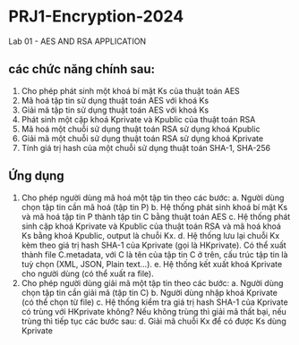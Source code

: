 # PRJ1-Encryption-2024
Lab 01 - AES AND RSA APPLICATION
## các chức năng chính sau: 
1. Cho phép phát sinh một khoá bí mật Ks của thuật toán AES
2. Mã hoá tập tin sử dụng thuật toán AES với khoá Ks
3. Giải mã tập tin sử dụng thuật toán AES với khoá Ks
4. Phát sinh một cặp khoá Kprivate và Kpublic của thuật toán RSA
5. Mã hoá một chuỗi sử dụng thuật toán RSA sử dụng khoá Kpublic
6. Giải mã một chuỗi sử dụng thuật toán RSA sử dụng khoá Kprivate
7. Tính giá trị hash của một chuỗi sử dụng thuật toán SHA-1, SHA-256
## Ứng dụng
1. Cho phép người dùng mã hoá một tập tin theo các bước:
a. Người dùng chọn tập tin cần mã hoá (tập tin P)
b. Hệ thống phát sinh khoá bí mật Ks và mã hoá tập tin P thành tập tin C bằng thuật 
toán AES
c. Hệ thống phát sinh cặp khoá Kprivate và Kpublic của thuật toán RSA và mã hoá 
khoá Ks bằng khoá Kpublic, output là chuỗi Kx.
d. Hệ thống lưu lại chuỗi Kx kèm theo giá trị hash SHA-1 của Kprivate (gọi là 
HKprivate). Có thể xuất thành file C.metadata, với C là tên của tập tin C ở trên, cấu 
trúc tập tin là tuỳ chọn (XML, JSON, Plain text…).
e. Hệ thống kết xuất khoá Kprivate cho người dùng (có thể xuất ra file). 
2. Cho phép người dùng giải mã một tập tin theo các bước:
a. Người dùng chọn tập tin cần giải mã (tập tin C)
b. Người dùng nhập khoá Kprivate (có thể chọn từ file)
c. Hệ thống kiểm tra giá trị hash SHA-1 của Kprivate có trùng với HKprivate không? 
Nếu không trùng thì giải mã thất bại, nếu trùng thì tiếp tục các bước sau:
d. Giải mã chuỗi Kx để có được Ks dùng Kprivate
